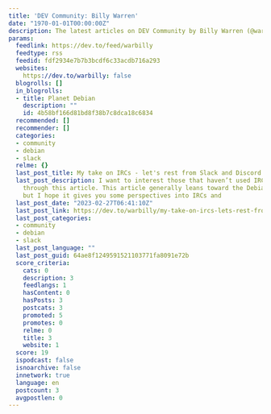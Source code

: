 ```yaml
---
title: 'DEV Community: Billy Warren'
date: "1970-01-01T00:00:00Z"
description: The latest articles on DEV Community by Billy Warren (@warbilly).
params:
  feedlink: https://dev.to/feed/warbilly
  feedtype: rss
  feedid: fdf2934e7b7b3bcdf6c33acdb716a293
  websites:
    https://dev.to/warbilly: false
  blogrolls: []
  in_blogrolls:
  - title: Planet Debian
    description: ""
    id: 4b58bf166d81bd8f38b7c8dca18c6834
  recommended: []
  recommender: []
  categories:
  - community
  - debian
  - slack
  relme: {}
  last_post_title: My take on IRCs - let's rest from Slack and Discord for a while.
  last_post_description: I want to interest those that haven’t used IRCs for a while
    through this article. This article generally leans toward the Debian Community
    but I hope it gives you some perspectives into IRCs and
  last_post_date: "2023-02-27T06:41:10Z"
  last_post_link: https://dev.to/warbilly/my-take-on-ircs-lets-rest-from-slack-and-discord-for-a-while-2g9g
  last_post_categories:
  - community
  - debian
  - slack
  last_post_language: ""
  last_post_guid: 64ae8f1249591521103771fa8091e72b
  score_criteria:
    cats: 0
    description: 3
    feedlangs: 1
    hasContent: 0
    hasPosts: 3
    postcats: 3
    promoted: 5
    promotes: 0
    relme: 0
    title: 3
    website: 1
  score: 19
  ispodcast: false
  isnoarchive: false
  innetwork: true
  language: en
  postcount: 3
  avgpostlen: 0
---
```

